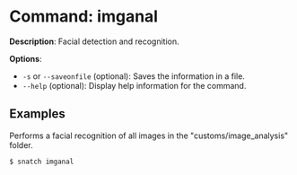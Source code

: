 # Command: imganal

**Description**: Facial detection and recognition.

**Options**:
* `-s` or `--saveonfile` (optional): Saves the information in a file.
* `--help` (optional): Display help information for the command.

## Examples

Performs a facial recognition of all images in the "customs/image_analysis" folder.
```bash
$ snatch imganal
```